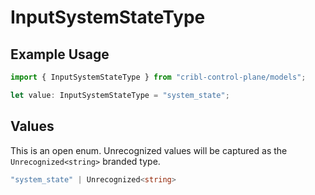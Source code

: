 # InputSystemStateType

## Example Usage

```typescript
import { InputSystemStateType } from "cribl-control-plane/models";

let value: InputSystemStateType = "system_state";
```

## Values

This is an open enum. Unrecognized values will be captured as the `Unrecognized<string>` branded type.

```typescript
"system_state" | Unrecognized<string>
```